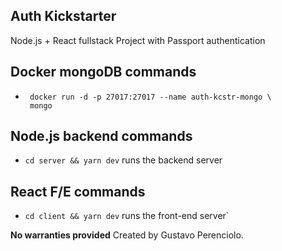 ## Auth Kickstarter

Node.js + React fullstack Project with Passport authentication

## Docker mongoDB commands

- ```
   docker run -d -p 27017:27017 --name auth-kcstr-mongo \
   mongo
  ```

## Node.js backend commands

- `cd server && yarn dev` runs the backend server

## React F/E commands

- `cd client && yarn dev` runs the front-end server`

<strong>No warranties provided</strong>
Created by Gustavo Perenciolo.
